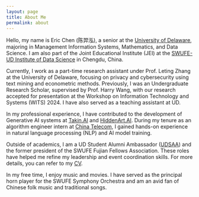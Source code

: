 ```yaml
---
layout: page
title: About Me
permalink: about
---
```


Hello, my name is Eric Chen (陈羿泓), a senior at the [University of Delaware](https://lerner.udel.edu), majoring in Management Information Systems, Mathematics, and Data Science. I am also part of the Joint Educational Institute (JEI) at the [SWUFE-UD Institute of Data Science](https://dids.swufe.edu.cn) in Chengdu, China.

Currently, I work as a part-time research assistant under Prof. Leting Zhang at the University of Delaware, focusing on privacy and cybersecurity using text mining and econometric methods. Previously, I was an Undergraduate Research Scholar, supervised by Prof. Harry Wang, with our research accepted for presentation at the Workshop on Information Technology and Systems (WITS) 2024. I have also served as a teaching assistant at UD.

In my professional experience, I have contributed to the development of Generative AI systems at [Takin.AI](https://takin.ai) and [HiddenArt.AI](https://hiddenart.ai). During my tenure as an algorithm engineer intern at [China Telecom](http://www.ffcs.cn), I gained hands-on experience in natural language processing (NLP) and AI model training.

Outside of academics, I am a UD Student Alumni Ambassador ([UDSAA](https://www.udel.edu/alumni-friends/connect/students/student-alumni-ambassadors/)) and the former president of the SWUFE Fujian Fellows Association. These roles have helped me refine my leadership and event coordination skills. For more details, you can refer to my [CV](https://github.com/yh-eric-chan/yh-eric-chan.github.io/blob/main/assets/CV_Academic.pdf).

In my free time, I enjoy music and movies. I have served as the principal horn player for the SWUFE Symphony Orchestra and am an avid fan of Chinese folk music and traditional songs.
